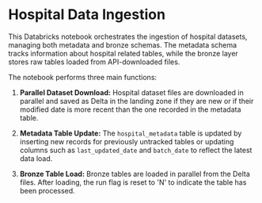 # Hospital Data Ingestion

This Databricks notebook orchestrates the ingestion of hospital datasets, managing both metadata and bronze schemas. The metadata schema tracks information about hospital related tables, while the bronze layer stores raw tables loaded from API-downloaded files.

The notebook performs three main functions:

1. **Parallel Dataset Download:** Hospital dataset files are downloaded in parallel and saved as Delta in the landing zone if they are new or if their modified date is more recent than the one recorded in the metadata table.

2. **Metadata Table Update:** The `hospital_metadata` table is updated by inserting new records for previously untracked tables or updating columns such as `last_updated_date` and `batch_date` to reflect the latest data load.

3. **Bronze Table Load:** Bronze tables are loaded in parallel from the Delta files. After loading, the run flag is reset to 'N' to indicate the table has been processed.
